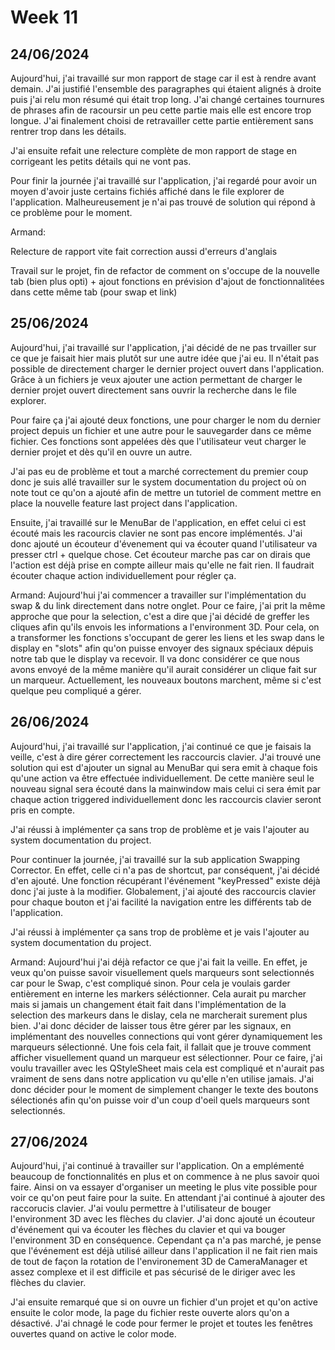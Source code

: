# Week 11

## 24/06/2024

Aujourd'hui, j'ai travaillé sur mon rapport de stage car il est à rendre avant demain. J'ai justifié l'ensemble des paragraphes qui étaient alignés à droite puis j'ai relu mon résumé qui était trop long. J'ai changé certaines tournures de phrases afin de racoursir un peu cette partie mais elle est encore trop longue. J'ai finalement choisi de retravailler cette partie entièrement sans rentrer trop dans les détails.

J'ai ensuite refait une relecture complète de mon rapport de stage en corrigeant les petits détails qui ne vont pas.

Pour finir la journée j'ai travaillé sur l'application, j'ai regardé pour avoir un moyen d'avoir juste certains fichiés affiché dans le file explorer de l'application. Malheureusement je n'ai pas trouvé de solution qui répond à ce problème pour le moment.

Armand:

Relecture de rapport vite fait correction aussi d'erreurs d'anglais

Travail sur le projet, fin de refactor de comment on s'occupe de la nouvelle tab (bien plus opti) + ajout fonctions en prévision d'ajout de fonctionnalitées dans cette même tab (pour swap et link)

## 25/06/2024

Aujourd'hui, j'ai travaillé sur l'application, j'ai décidé de ne pas trvailler sur ce que je faisait hier mais plutôt sur une autre idée que j'ai eu. Il n'était pas possible de directement charger le dernier project ouvert dans l'application. Grâce à un fichiers je veux ajouter une action permettant de charger le dernier projet ouvert directement sans ouvrir la recherche dans le file explorer.

Pour faire ça j'ai ajouté deux fonctions, une pour charger le nom du dernier project depuis un fichier et une autre pour le sauvegarder dans ce même fichier. Ces fonctions sont appelées dès que l'utilisateur veut charger le dernier projet et dès qu'il en ouvre un autre.

J'ai pas eu de problème et tout a marché correctement du premier coup donc je suis allé travailler sur le system documentation du project où on note tout ce qu'on a ajouté afin de mettre un tutoriel de comment mettre en place la nouvelle feature last project dans l'application.

Ensuite, j'ai travaillé sur le MenuBar de l'application, en effet celui ci est écouté mais les racourcis clavier ne sont pas encore implémentés. J'ai donc ajouté un écouteur d'évenement qui va écouter quand l'utilisateur va presser ctrl + quelque chose. Cet écouteur marche pas car on dirais que l'action est déjà prise en compte ailleur mais qu'elle ne fait rien. Il faudrait écouter chaque action individuellement pour régler ça.

Armand:
  Aujourd'hui j'ai commencer a travailler sur l'implémentation du swap & du link directement dans notre onglet. Pour ce faire, j'ai prit la même approche que pour la selection, c'est a dire que j'ai décidé de greffer les cliques afin qu'ils envois les informations a l'environment 3D. Pour cela, on a transformer les fonctions s'occupant de gerer les liens et les swap dans le display en "slots" afin qu'on puisse envoyer des signaux spéciaux dépuis notre tab que le display va recevoir. Il va donc considérer ce que nous avons envoyé de la même manière qu'il aurait considérer un clique fait sur un marqueur. Actuellement, les nouveaux boutons marchent, même si c'est quelque peu compliqué a gérer.
  

## 26/06/2024

Aujourd'hui, j'ai travaillé sur l'application, j'ai continué ce que je faisais la veille, c'est à dire gérer correctement les raccourcis clavier. J'ai trouvé une solution qui est d'ajouter un signal au MenuBar qui sera emit à chaque fois qu'une action va être effectuée individuellement. De cette manière seul le nouveau signal sera écouté dans la mainwindow mais celui ci sera émit par chaque action triggered individuellement donc les raccourcis clavier seront pris en compte.

J'ai réussi à implémenter ça sans trop de problème et je vais l'ajouter au system documentation du project.

Pour continuer la journée, j'ai travaillé sur la sub application Swapping Corrector. En effet, celle ci n'a pas de shortcut, par conséquent, j'ai décidé d'en ajouté. Une fonction récupérant l'événement "keyPressed" existe déjà donc j'ai juste à la modifier. Globalement, j'ai ajouté des raccourcis clavier pour chaque bouton et j'ai facilité la navigation entre les différents tab de l'application.

J'ai réussi à implémenter ça sans trop de problème et je vais l'ajouter au system documentation du project.

Armand:
  Aujourd'hui j'ai déjà refactor ce que j'ai fait la veille. En effet, je veux qu'on puisse savoir visuellement quels marqueurs sont selectionnés car pour le Swap, c'est compliqué sinon. Pour cela je voulais garder entièrement en interne les markers séléctionner. Cela aurait pu marcher mais si jamais un changement était fait dans l'implémentation de la selection des markeurs dans le dislay, cela ne marcherait surement plus bien. J'ai donc décider de laisser tous être gérer par les signaux, en implémentant des nouvelles connections qui vont gérer dynamiquement les marqueurs sélectionné.
  Une fois cela fait, il fallait que je trouve comment afficher visuellement quand un marqueur est sélectionner. Pour ce faire, j'ai voulu travailler avec les QStyleSheet mais cela est compliqué et n'aurait pas vraiment de sens dans notre application vu qu'elle n'en utilise jamais. J'ai donc décider pour le moment de simplement changer le texte des boutons sélectionés afin qu'on puisse voir d'un coup d'oeil quels marqueurs sont selectionnés.

## 27/06/2024

Aujourd'hui, j'ai continué à travailler sur l'application. On a emplémenté beaucoup de fonctionnalités en plus et on commence à ne plus savoir quoi faire. Ainsi on va essayer d'organiser un meeting le plus vite possible pour voir ce qu'on peut faire pour la suite. En  attendant j'ai continué à ajouter des raccorucis clavier. J'ai voulu permettre à l'utilisateur de bouger l'environment 3D avec les flèches du clavier. J'ai donc ajouté un écouteur d'événement qui va écouter les flèches du clavier et qui va bouger l'environment 3D en conséquence. Cependant ça n'a pas marché, je pense que l'événement est déjà utilisé ailleur dans l'application il ne fait rien mais de tout de façon la rotation de l'environement 3D  de CameraManager et assez complexe et il est difficile et pas sécurisé de le diriger avec les flèches du clavier.

J'ai ensuite remarqué que si on ouvre un fichier d'un projet et qu'on active ensuite le color mode, la page du fichier reste ouverte alors qu'on a désactivé. J'ai chnagé le code pour fermer le projet et toutes les fenêtres ouvertes quand on active le color mode.